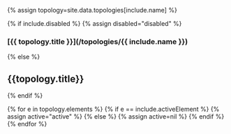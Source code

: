 {% assign topology=site.data.topologies[include.name] %}

{% if include.disabled %}
	{% assign disabled="disabled" %}
### [{{ topology.title }}](/topologies/{{ include.name }})
{% else %}
## {{topology.title}}
{% endif %}

<div class="btn-group btn-group-border" role="group">
{% for e in topology.elements %}
  {% if e == include.activeElement %}
  		{% assign active="active" %}
  {% else %}
  		{% assign active=nil %}
  {% endif %}
 	<a class="btn btn-default no-padding {{disabled}} {{active}}"
 			href="/topologies/{{include.name}}/elements/{{e}}.html">
		<div class="icon-el-{{e}} normal"></div>	
	</a>
{% endfor %}
</div>
